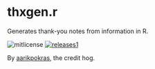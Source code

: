# thxgen.r
Generates thank-you notes from information in R.

![mitlicense](https://img.shields.io/badge/license-MIT-green)
[![releases1](https://img.shields.io/badge/releases-1-red)](/releases)

By [aarikpokras](https://github.com/aarikpokras), the credit hog.
